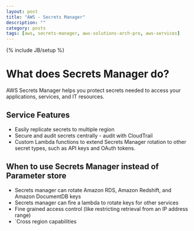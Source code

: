 ```yaml
---
layout: post
title: "AWS - Secrets Manager"
description: ""
category: posts
tags: [aws, secrets-manager, aws-solutions-arch-pro, aws-services]
---
```

{% include JB/setup %}



# What does Secrets Manager do?
AWS Secrets Manager helps you protect secrets needed to access your applications, services, and IT resources.

## Service Features
- Easily replicate secrets to multiple region
- Secure and audit secrets centrally - audit with CloudTrail
- Custom Lambda functions to extend Secrets Manager rotation to other secret types, such as API keys and OAuth tokens. 


## When to use Secrets Manager instead of Parameter store
- Secrets manager can rotate Amazon RDS, Amazon Redshift, and Amazon DocumentDB  keys
- Secrets manager can fire a lambda to rotate keys for other services
- Fine grained access control (like restricting retrieval from an IP address range)
- `Cross region capabilities


